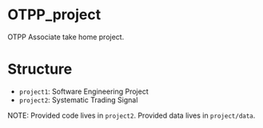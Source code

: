 # OTPP_project
OTPP Associate take home project.

# Structure

* `project1`: Software Engineering Project
* `project2`: Systematic Trading Signal

NOTE: Provided code lives in `project2`. Provided data lives in `project/data`.

